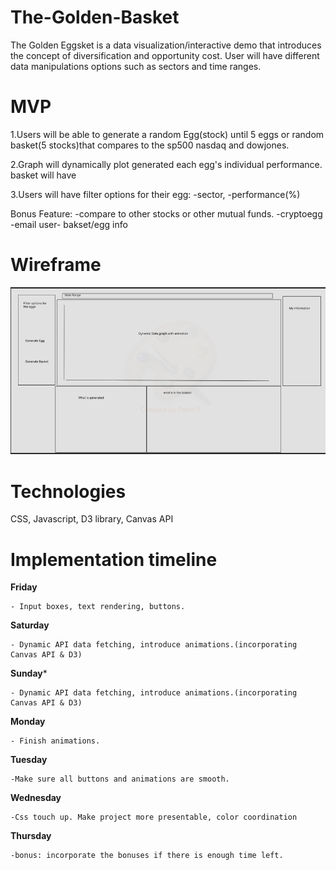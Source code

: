 # The-Golden-Basket

The Golden Eggsket is a data visualization/interactive demo that introduces
the concept of diversification and opportunity cost. User will have different
data manipulations options such as sectors and time ranges.

# MVP 
1.Users will be able to generate a random Egg(stock) until 5 eggs
    or random basket(5 stocks)that compares to the sp500 nasdaq and dowjones.

2.Graph will dynamically plot generated each egg's individual performance.
    basket will have 
    
3.Users will have filter options for their egg: -sector, -performance(%)

Bonus Feature: 
    -compare to other stocks or other mutual funds.
    -cryptoegg
    -email user- bakset/egg info

# Wireframe
<img src="assets/images/wire_frame.png" width=1000>


# Technologies
CSS, Javascript, D3 library, Canvas API

# Implementation timeline

**Friday** 

    - Input boxes, text rendering, buttons.

**Saturday**

    - Dynamic API data fetching, introduce animations.(incorporating Canvas API & D3)

**Sunday***

    - Dynamic API data fetching, introduce animations.(incorporating Canvas API & D3)

**Monday**

    - Finish animations.

**Tuesday**

    -Make sure all buttons and animations are smooth.

**Wednesday**

    -Css touch up. Make project more presentable, color coordination

**Thursday**

    -bonus: incorporate the bonuses if there is enough time left.
